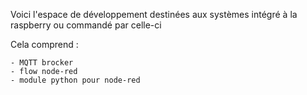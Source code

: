 Voici l'espace de développement destinées aux systèmes intégré à la raspberry ou commandé par celle-ci

Cela comprend :

	- MQTT brocker
	- flow node-red
	- module python pour node-red